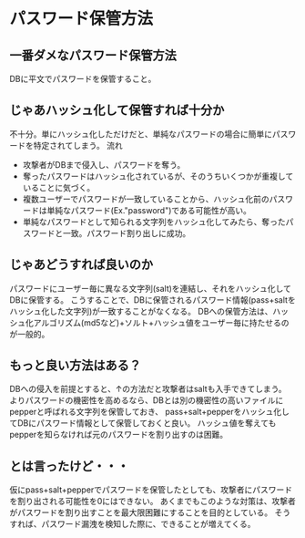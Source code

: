 # パスワード保管方法

## 一番ダメなパスワード保管方法
DBに平文でパスワードを保管すること。

## じゃあハッシュ化して保管すれば十分か
不十分。単にハッシュ化しただけだと、単純なパスワードの場合に簡単にパスワードを特定されてしまう。
流れ
- 攻撃者がDBまで侵入し、パスワードを奪う。
- 奪ったパスワードはハッシュ化されているが、そのうちいくつかが重複していることに気づく。
- 複数ユーザーでパスワードが一致していることから、ハッシュ化前のパスワードは単純なパスワード(Ex."password")である可能性が高い。
- 単純なパスワードとして知られる文字列をハッシュ化してみたら、奪ったパスワードと一致。パスワード割り出しに成功。

## じゃあどうすれば良いのか
パスワードにユーザー毎に異なる文字列(salt)を連結し、それをハッシュ化してDBに保管する。
こうすることで、DBに保管されるパスワード情報(pass+saltをハッシュ化した文字列)が一致することがなくなる。
DBへの保管方法は、ハッシュ化アルゴリズム(md5など)+ソルト+ハッシュ値をユーザー毎に持たせるのが一般的。

## もっと良い方法はある？
DBへの侵入を前提とすると、↑の方法だと攻撃者はsaltも入手できてしまう。
よりパスワードの機密性を高めるなら、DBとは別の機密性の高いファイルにpepperと呼ばれる文字列を保管しておき、
pass+salt+pepperをハッシュ化してDBにパスワード情報として保管しておくと良い。
ハッシュ値を奪えてもpepperを知らなければ元のパスワードを割り出すのは困難。

## とは言ったけど・・・
仮にpass+salt+pepperでパスワードを保管したとしても、攻撃者にパスワードを割り出される可能性を0にはできない。
あくまでもこのような対策は、攻撃者がパスワードを割り出すことを最大限困難にすることを目的としている。
そうすれば、パスワード漏洩を検知した際に、できることが増えてくる。